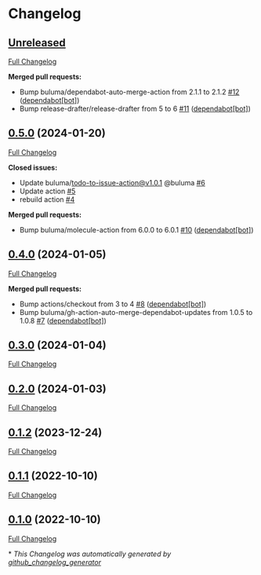 # Changelog

## [Unreleased](https://github.com/buluma/ansible-role-crun/tree/HEAD)

[Full Changelog](https://github.com/buluma/ansible-role-crun/compare/0.5.0...HEAD)

**Merged pull requests:**

- Bump buluma/dependabot-auto-merge-action from 2.1.1 to 2.1.2 [\#12](https://github.com/buluma/ansible-role-crun/pull/12) ([dependabot[bot]](https://github.com/apps/dependabot))
- Bump release-drafter/release-drafter from 5 to 6 [\#11](https://github.com/buluma/ansible-role-crun/pull/11) ([dependabot[bot]](https://github.com/apps/dependabot))

## [0.5.0](https://github.com/buluma/ansible-role-crun/tree/0.5.0) (2024-01-20)

[Full Changelog](https://github.com/buluma/ansible-role-crun/compare/0.4.0...0.5.0)

**Closed issues:**

- Update buluma/todo-to-issue-action@v1.0.1 @buluma [\#6](https://github.com/buluma/ansible-role-crun/issues/6)
- Update action [\#5](https://github.com/buluma/ansible-role-crun/issues/5)
- rebuild action [\#4](https://github.com/buluma/ansible-role-crun/issues/4)

**Merged pull requests:**

- Bump buluma/molecule-action from 6.0.0 to 6.0.1 [\#10](https://github.com/buluma/ansible-role-crun/pull/10) ([dependabot[bot]](https://github.com/apps/dependabot))

## [0.4.0](https://github.com/buluma/ansible-role-crun/tree/0.4.0) (2024-01-05)

[Full Changelog](https://github.com/buluma/ansible-role-crun/compare/0.3.0...0.4.0)

**Merged pull requests:**

- Bump actions/checkout from 3 to 4 [\#8](https://github.com/buluma/ansible-role-crun/pull/8) ([dependabot[bot]](https://github.com/apps/dependabot))
- Bump buluma/gh-action-auto-merge-dependabot-updates from 1.0.5 to 1.0.8 [\#7](https://github.com/buluma/ansible-role-crun/pull/7) ([dependabot[bot]](https://github.com/apps/dependabot))

## [0.3.0](https://github.com/buluma/ansible-role-crun/tree/0.3.0) (2024-01-04)

[Full Changelog](https://github.com/buluma/ansible-role-crun/compare/0.2.0...0.3.0)

## [0.2.0](https://github.com/buluma/ansible-role-crun/tree/0.2.0) (2024-01-03)

[Full Changelog](https://github.com/buluma/ansible-role-crun/compare/0.1.2...0.2.0)

## [0.1.2](https://github.com/buluma/ansible-role-crun/tree/0.1.2) (2023-12-24)

[Full Changelog](https://github.com/buluma/ansible-role-crun/compare/0.1.1...0.1.2)

## [0.1.1](https://github.com/buluma/ansible-role-crun/tree/0.1.1) (2022-10-10)

[Full Changelog](https://github.com/buluma/ansible-role-crun/compare/0.1.0...0.1.1)

## [0.1.0](https://github.com/buluma/ansible-role-crun/tree/0.1.0) (2022-10-10)

[Full Changelog](https://github.com/buluma/ansible-role-crun/compare/647226f444407c0ee5ff62ec9a65c557b36a9516...0.1.0)



\* *This Changelog was automatically generated by [github_changelog_generator](https://github.com/github-changelog-generator/github-changelog-generator)*
